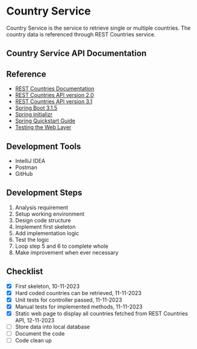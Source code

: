 # Country Service
Country Service is the service to retrieve single or multiple countries. 
The country data is referenced through REST Countries service.

## Country Service API Documentation

## Reference
* [REST Countries Documentation](https://restcountries.com/)
* [REST Countries API version 2.0](https://restcountries.com/v2/all)
* [REST Countries API version 3.1](https://restcountries.com/v3.1/all)
* [Spring Boot 3.1.5](https://spring.io/projects/spring-boot/)
* [Spring initializr](https://start.spring.io/)
* [Spring Quickstart Guide](https://spring.io/quickstart/)
* [Testing the Web Layer](https://spring.io/guides/gs/testing-web/)

## Development Tools
* IntelliJ IDEA
* Postman
* GitHub

## Development Steps
1. Analysis requirement
2. Setup working environment 
3. Design code structure
4. Implement first skeleton
5. Add implementation logic
6. Test the logic
7. Loop step 5 and 6 to complete whole
8. Make improvement when ever necessary

## Checklist
- [x] First skeleton, 10-11-2023
- [x] Hard coded countries can be retrieved, 11-11-2023
- [x] Unit tests for controller passed, 11-11-2023
- [x] Manual tests for implemented methods, 11-11-2023
- [x] Static web page to display all countries fetched from REST Countries API, 12-11-2023
- [ ] Store data into local database
- [ ] Document the code
- [ ] Code clean up
